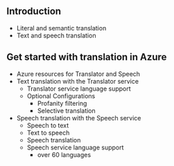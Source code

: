 ## Introduction
  - Literal and semantic translation
  - Text and speech translation
## Get started with translation in Azure
  - Azure resources for Translator and Speech
  - Text translation with the Translator service
    - Translator service language support
    - Optional Configurations
      - Profanity filtering
      - Selective translation
  - Speech translation with the Speech service
    - Speech to text
    - Text to speech
    - Speech translation
    - Speech service language support
      - over 60 languages